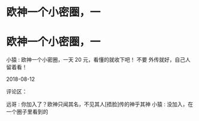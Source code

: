 # 欧神一个小密圈，一

# 欧神一个小密圈，一

小猿 : 欧神一个小密圈，一天 20 元，看懂的就收下吧！ 不要 外传就好，自己人留着看！

2018-08-12

评论区：

远哥 : 你加入了？欧神只闻其名，不见其人[捂脸]传的神乎其神 小猿 : 没加入，在一个圈子里看到的